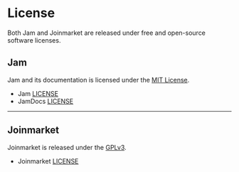 # License

Both Jam and Joinmarket are released under free and open-source software licenses.

## Jam

Jam and its documentation is licensed under the [MIT License](https://directory.fsf.org/wiki/License:Expat).

- Jam [LICENSE](https://github.com/joinmarket-webui/joinmarket-webui/blob/master/LICENSE)
- JamDocs [LICENSE](https://github.com/joinmarket-webui/jamdocs/blob/master/LICENSE)

---

## Joinmarket

Joinmarket is released under the [GPLv3](https://www.gnu.org/licenses/gpl-3.0.html).

- Joinmarket [LICENSE](https://github.com/Joinmarket-Org/joinmarket-clientserver/blob/master/LICENSE)
